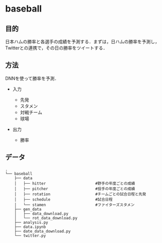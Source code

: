 # baseball

## 目的
日本ハムの勝率と各選手の成績を予測する．まずは，日ハムの勝率を予測し，Twitterとの連携で，その日の勝率をツイートする．
   
## 方法
DNNを使って勝率を予測．
* 入力
    * 先発
    * スタメン
    * 対戦チーム
    * 球場

* 出力
    * 勝率

## データ
```
.
└── baseball
    ├── data
    │   ├── hitter                      #野手の年度ごとの成績    
    │   ├── pitcher                     #投手の年度ごとの成績
    │   ├── rotation                    #チームごとの試合日程と先発
    │   ├── schedule                    #試合日程
    │   └── stamen                      #ファイターズスタメン
    ├── gen_data
    │   ├── data_download.py
    │   └── rot_data_download.py
    ├── analysis.py
    ├── data.ipynb
    ├── date_data_download.py
    └── twitter.py

```


